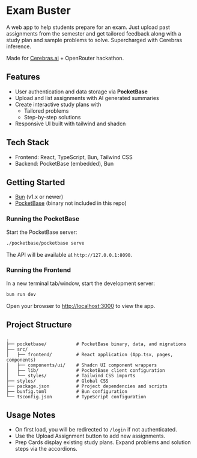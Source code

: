 # Exam Buster

A web app to help students prepare for an exam.
Just upload past assignments from the semester and get tailored feedback along with a study plan and sample problems to solve.
Supercharged with Cerebras inference.

Made for [Cerebras.ai](https://www.cerebras.ai/) + OpenRouter hackathon.

## Features

- User authentication and data storage via **PocketBase**
- Upload and list assignments with AI generated summaries
- Create interactive study plans with
  - Tailored problems
  - Step-by-step solutions
- Responsive UI built with tailwind and shadcn

## Tech Stack

- Frontend: React, TypeScript, Bun, Tailwind CSS
- Backend: PocketBase (embedded), Bun

## Getting Started

- [Bun](https://bun.sh) (v1.x or newer)
- [PocketBase](https://pocketbase.io/) (binary not included in this repo)


### Running the PocketBase

Start the PocketBase server:

```bash
./pocketbase/pocketbase serve
```

The API will be available at `http://127.0.0.1:8090`.

### Running the Frontend

In a new terminal tab/window, start the development server:

```bash
bun run dev
```

Open your browser to [http://localhost:3000](http://localhost:3000) to view the app.

## Project Structure

```
.
├── pocketbase/           # PocketBase binary, data, and migrations
├── src/
│   ├── frontend/         # React application (App.tsx, pages, components)
│   ├── components/ui/    # Shadcn UI component wrappers
│   ├── lib/              # PocketBase client configuration
│   └── styles/           # Tailwind CSS imports
├── styles/               # Global CSS
├── package.json          # Project dependencies and scripts
├── bunfig.toml           # Bun configuration
└── tsconfig.json         # TypeScript configuration
```

## Usage Notes

- On first load, you will be redirected to `/login` if not authenticated.
- Use the Upload Assignment button to add new assignments.
- Prep Cards display existing study plans. Expand problems and solution steps via the accordions.
